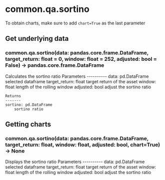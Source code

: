 # common.qa.sortino

To obtain charts, make sure to add `chart=True` as the last parameter

## Get underlying data 
### common.qa.sortino(data: pandas.core.frame.DataFrame, target_return: float = 0, window: float = 252, adjusted: bool = False) -> pandas.core.frame.DataFrame

Calculates the sortino ratio
    Parameters
    ----------
    data: pd.DataFrame
        selected dataframe
    target_return: float
        target return of the asset
    window: float
        length of the rolling window
    adjusted: bool
        adjust the sortino ratio

    Returns
    -------
    sortino: pd.DataFrame
        sortino ratio

## Getting charts 
### common.qa.sortino(data: pandas.core.frame.DataFrame, target_return: float, window: float, adjusted: bool, chart=True) -> None

Displays the sortino ratio
    Parameters
    ----------
    data: pd.DataFrame
        selected dataframe
    target_return: float
        target return of the asset
    window: float
        length of the rolling window
    adjusted: bool
        adjust the sortino ratio
